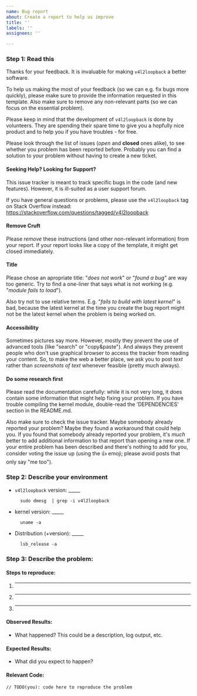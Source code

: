 ```yaml
---
name: Bug report
about: Create a report to help us improve
title: ''
labels: ''
assignees: ''

---
```


### Step 1: Read this

Thanks for your feedback. It is invaluable for making `v4l2loopback` a better software.

To help us making the most of your feedback (so we can e.g. fix bugs more quickly), please make sure to provide the information requested in this template.
Also make sure to remove any non-relevant parts (so we can focus on the essential problem).

Please keep in mind that the development of `v4l2loopback` is done by volunteers.
They are spending their spare time to give you a hopfully nice product and to help you if you have troubles - for free.

Please look through the list of issues (*open* and **closed** ones alike), to see whether you problem has been reported before. Probably you can find a solution to your problem without having to create a new ticket.

#### Seeking Help? Looking for Support?
This issue tracker is meant to track specific bugs in the code (and new features).
However, it is ill-suited as a user support forum.

If you have general questions or problems, please use the `v4l2loopback` tag on Stack Overflow instead:
https://stackoverflow.com/questions/tagged/v4l2loopback


#### Remove Cruft

Please *remove* these instructions (and other non-relevant information) from your report.
If your report looks like a copy of the template, it might get closed immediately.

#### Title
Please chose an apropriate title: "*does not work*" or "*found a bug*" are way too generic.
Try to find a one-liner that says what is not working (e.g. "*module fails to load*").

Also try not to use relative terms.
E.g. "*fails to build with latest kernel*" is bad, because the latest kernel at the time you create the bug report might not be the latest kernel when the problem is being worked on.

#### Accessibility
Sometimes pictures say more.
However, mostly they prevent the use of advanced tools (like "search" or "copy&paste").
And always they prevent people who don't use graphical browser to access the tracker from reading your content.
So, to make the web a better place, we ask you to post *text* rather than *screenshots of text* whenever feasible (pretty much always).


#### Do some research first

Please read the documentation carefully: while it is not very long, it does
contain some information that might help fixing your problem.
If you have trouble compiling the kernel module, double-read the 'DEPENDENCIES'
section in the README.md.

Also make sure to check the issue tracker.
Maybe somebody already reported your problem? Maybe they found a workaround that
could help you.
If you found that somebody already reported your problem, it's *much* better to
add additional information to that report than opening a new one.
If your entire problem has been described and there's nothing to add for you,
consider voting the issue up (using the :+1: emoji; please avoid posts that only
say "me too").



### Step 2: Describe your environment

  * `v4l2loopback` version: _____

          sudo dmesg  | grep -i v4l2loopback

  * kernel version: _____

          uname -a

  * Distribution (+version): _____

          lsb_release -a
  
### Step 3: Describe the problem:

#### Steps to reproduce:

  1. _____
  2. _____
  3. _____
  
#### Observed Results:

  * What happened?  This could be a description, log output, etc.
  
#### Expected Results:

  * What did you expect to happen?
  
#### Relevant Code:

  ```
  // TODO(you): code here to reproduce the problem
  ```
